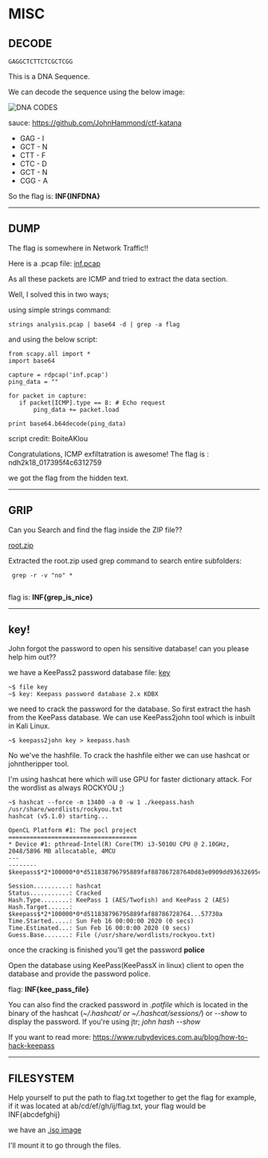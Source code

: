 # MISC


## DECODE

```
GAGGCTCTTCTCGCTCGG
```

This is a DNA Sequence.

We can decode the sequence using the below image:

![DNA CODES](/img/dna_codes.png)

sauce: https://github.com/JohnHammond/ctf-katana

- GAG - I
- GCT - N
- CTT - F
- CTC - D
- GCT - N
- CGG - A
 
 So the flag is: **INF{INFDNA}**
 
 ------------------------------------

## DUMP

The flag is somewhere in Network Traffic!!

Here is a .pcap file: [inf.pcap](/data/inf.pcap)

As all these packets are ICMP and tried to extract the data section.

Well, I solved this in two ways;

using simple strings command:
```
strings analysis.pcap | base64 -d | grep -a flag
```
and using the below script:

```
from scapy.all import *
import base64

capture = rdpcap('inf.pcap')
ping_data = ""

for packet in capture:
   if packet[ICMP].type == 8: # Echo request
       ping_data += packet.load

print base64.b64decode(ping_data)
```
  script credit: BoiteAKlou

Congratulations, ICMP exfiltatration is awesome! The flag is : ndh2k18_017395f4c6312759

we got the flag from the hidden text.

---------------------------------------------------

## GRIP

Can you Search and find the flag inside the ZIP file??

[root.zip](/data/root.zip)

Extracted the root.zip
used grep command to search entire subfolders:
```
 grep -r -v "no" *
 
```
flag is: **INF{grep_is_nice}**

--------------------

## key!

John forgot the password to open his sensitive database! can you please help him out??

we have a KeePass2 password database file: [key](/data/key)
```
~$ file key
~$ key: Keepass password database 2.x KDBX
```
we need to crack the password for the database.
So first extract the hash from the KeePass database.
We can use KeePass2john tool which is inbuilt in Kali Linux.
```
~$ keepass2john key > keepass.hash
```
No we've the hashfile. To crack the hashfile either we can use hashcat or johntheripper tool.

I'm using hashcat here which will use GPU for faster dictionary attack.
For the wordlist as always ROCKYOU ;)
```
~$ hashcat --force -m 13400 -a 0 -w 1 ./keepass.hash /usr/share/wordlists/rockyou.txt 
hashcat (v5.1.0) starting...

OpenCL Platform #1: The pocl project
====================================
* Device #1: pthread-Intel(R) Core(TM) i3-5010U CPU @ 2.10GHz, 2048/5896 MB allocatable, 4MCU
---
--------
$keepass$*2*100000*0*d511838796795889faf887867287640d83e0909dd93632695cf41cac4fd91d62*17b5875b4de1fc45289d81eefa8b7e8c3922b57b26ca6cdc8cdb536a7ad06f51*f9ea64ed89472d4f842562accb754f7d*b8e70313b19c403be159853e51c4336faf291a3aaaf3c85033a1e9374c052b1a*4ca75e72cac19f0dfdc63d9276d1b4442d615772c96c5e91eb9f1e154657730a:police
                                                 
Session..........: hashcat
Status...........: Cracked
Hash.Type........: KeePass 1 (AES/Twofish) and KeePass 2 (AES)
Hash.Target......: $keepass$*2*100000*0*d511838796795889faf88786728764...57730a
Time.Started.....: Sun Feb 16 00:00:00 2020 (0 secs)
Time.Estimated...: Sun Feb 16 00:0:00 2020 (0 secs)
Guess.Base.......: File (/usr/share/wordlists/rockyou.txt)
```
once the cracking is finished you'll get the password **police**

Open the database using KeePass(KeePassX in linux) client to open the database and provide the password police.

flag: **INF{kee_pass_file}**

You can also find the cracked password in _.potfile_ which is located in the binary of the hashcat (_~/.hashcat/ or ~/.hashcat/sessions/_) or _--show_ to display the password. If you're using jtr; _john hash --show_

If you want to read more: https://www.rubydevices.com.au/blog/how-to-hack-keepass

-----------------------------------

## FILESYSTEM

Help yourself to put the path to flag.txt together to get the flag for example, if it was located at ab/cd/ef/gh/ij/flag.txt, your flag would be INF{abcdefghij}

we have an [.iso image](/data/fsimage.iso.gz)

I'll mount it to go through the files.
